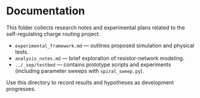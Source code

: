 # Documentation

This folder collects research notes and experimental plans related to the self-regulating charge routing project.

- `experimental_framework.md` — outlines proposed simulation and physical tests.
- `analysis_notes.md` — brief exploration of resistor-network modeling.
- `../_sep/testbed` — contains prototype scripts and experiments
  (including parameter sweeps with `spiral_sweep.py`).

Use this directory to record results and hypotheses as development progresses.
